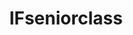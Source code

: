 ---
title: IFseniorclass
crosslinks:
- infertility
- CFCrafting
- gardening
- IVF
- IAmA
- Marriage
- reverseanimalrescue
- MultipleSclerosis
---